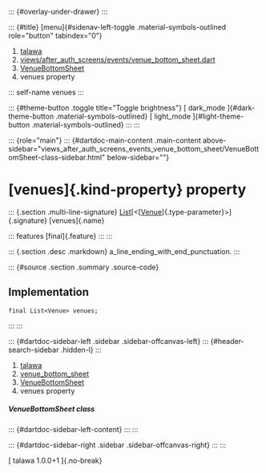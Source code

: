 ::: {#overlay-under-drawer}
:::

::: {#title}
[menu]{#sidenav-left-toggle .material-symbols-outlined role="button"
tabindex="0"}

1.  [talawa](../../index.html)
2.  [views/after_auth_screens/events/venue_bottom_sheet.dart](../../views_after_auth_screens_events_venue_bottom_sheet/)
3.  [VenueBottomSheet](../../views_after_auth_screens_events_venue_bottom_sheet/VenueBottomSheet-class.html)
4.  venues property

::: self-name
venues
:::

::: {#theme-button .toggle title="Toggle brightness"}
[ dark_mode ]{#dark-theme-button .material-symbols-outlined} [
light_mode ]{#light-theme-button .material-symbols-outlined}
:::
:::

::: {role="main"}
::: {#dartdoc-main-content .main-content above-sidebar="views_after_auth_screens_events_venue_bottom_sheet/VenueBottomSheet-class-sidebar.html" below-sidebar=""}
<div>

# [venues]{.kind-property} property

</div>

::: {.section .multi-line-signature}
[List](https://api.flutter.dev/flutter/dart-core/List-class.html)[\<[[Venue](../../models_events_event_venue/Venue-class.html)]{.type-parameter}\>]{.signature}
[venues]{.name}

::: features
[final]{.feature}
:::
:::

::: {.section .desc .markdown}
a_line_ending_with_end_punctuation.
:::

::: {#source .section .summary .source-code}
## Implementation

``` language-dart
final List<Venue> venues;
```
:::
:::

::: {#dartdoc-sidebar-left .sidebar .sidebar-offcanvas-left}
::: {#header-search-sidebar .hidden-l}
:::

1.  [talawa](../../index.html)
2.  [venue_bottom_sheet](../../views_after_auth_screens_events_venue_bottom_sheet/)
3.  [VenueBottomSheet](../../views_after_auth_screens_events_venue_bottom_sheet/VenueBottomSheet-class.html)
4.  venues property

##### VenueBottomSheet class

::: {#dartdoc-sidebar-left-content}
:::
:::

::: {#dartdoc-sidebar-right .sidebar .sidebar-offcanvas-right}
:::
:::

[ talawa 1.0.0+1 ]{.no-break}
